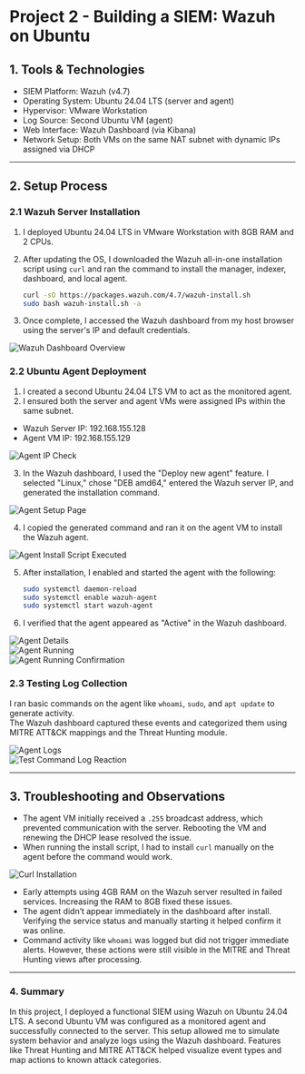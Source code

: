 # Project 2 - Building a SIEM: Wazuh on Ubuntu 

## 1. Tools & Technologies  

- SIEM Platform: Wazuh (v4.7)  
- Operating System: Ubuntu 24.04 LTS (server and agent)  
- Hypervisor: VMware Workstation  
- Log Source: Second Ubuntu VM (agent)  
- Web Interface: Wazuh Dashboard (via Kibana)  
- Network Setup: Both VMs on the same NAT subnet with dynamic IPs assigned via DHCP  

---

## 2. Setup Process  

### 2.1 Wazuh Server Installation  

1. I deployed Ubuntu 24.04 LTS in VMware Workstation with 8GB RAM and 2 CPUs.  
2. After updating the OS, I downloaded the Wazuh all-in-one installation script using `curl` and ran the command to install the manager, indexer, dashboard, and local agent.  

   ```bash
   curl -sO https://packages.wazuh.com/4.7/wazuh-install.sh  
   sudo bash wazuh-install.sh -a  
   ```  

3. Once complete, I accessed the Wazuh dashboard from my host browser using the server's IP and default credentials.  

![Wazuh Dashboard Overview](./images/WazuhHome.PNG)  


### 2.2 Ubuntu Agent Deployment  

1. I created a second Ubuntu 24.04 LTS VM to act as the monitored agent.  
2. I ensured both the server and agent VMs were assigned IPs within the same subnet.  

- Wazuh Server IP: 192.168.155.128  
- Agent VM IP: 192.168.155.129  

![Agent IP Check](./images/Ubuntu2Setup2.PNG)  

3. In the Wazuh dashboard, I used the "Deploy new agent" feature. I selected "Linux," chose "DEB amd64," entered the Wazuh server IP, and generated the installation command.  

![Agent Setup Page](./images/Agent_Setup.PNG)  

4. I copied the generated command and ran it on the agent VM to install the Wazuh agent.  

![Agent Install Script Executed](./images/AgentInstall.PNG)  

5. After installation, I enabled and started the agent with the following:  

   ```bash
   sudo systemctl daemon-reload  
   sudo systemctl enable wazuh-agent  
   sudo systemctl start wazuh-agent  
   ```  

6. I verified that the agent appeared as "Active" in the Wazuh dashboard.  

![Agent Details](./images/AgentDetails1.PNG)  
![Agent Running](./images/AgentRunning2.PNG)  
![Agent Running Confirmation](./images/AgentRunning3.PNG)  


### 2.3 Testing Log Collection  

I ran basic commands on the agent like `whoami`, `sudo`, and `apt update` to generate activity.  
The Wazuh dashboard captured these events and categorized them using MITRE ATT&CK mappings and the Threat Hunting module.  

![Agent Logs](./images/AgentLogs.PNG)  
![Test Command Log Reaction](./images/WhoAmITestReaction.PNG)  

---

## 3. Troubleshooting and Observations  

- The agent VM initially received a `.255` broadcast address, which prevented communication with the server. Rebooting the VM and renewing the DHCP lease resolved the issue.  
- When running the install script, I had to install `curl` manually on the agent before the command would work.  

![Curl Installation](./images/CurlInstallation.PNG)  

- Early attempts using 4GB RAM on the Wazuh server resulted in failed services. Increasing the RAM to 8GB fixed these issues.  
- The agent didn’t appear immediately in the dashboard after install. Verifying the service status and manually starting it helped confirm it was online.  
- Command activity like `whoami` was logged but did not trigger immediate alerts. However, these actions were still visible in the MITRE and Threat Hunting views after processing.  

---

### 4. Summary  

In this project, I deployed a functional SIEM using Wazuh on Ubuntu 24.04 LTS. A second Ubuntu VM was configured as a monitored agent and successfully connected to the server. This setup allowed me to simulate system behavior and analyze logs using the Wazuh dashboard. Features like Threat Hunting and MITRE ATT&CK helped visualize event types and map actions to known attack categories.  
